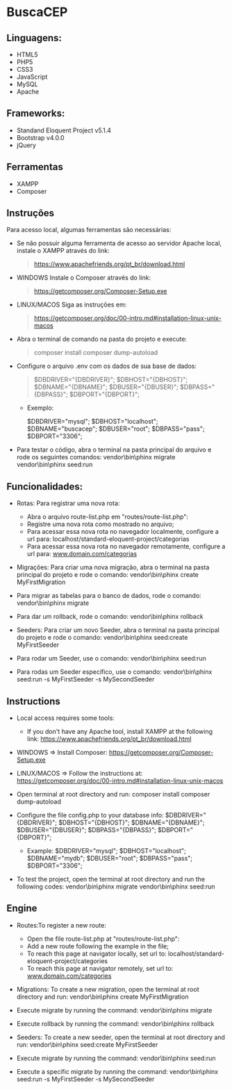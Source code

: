 # BuscaCEP
## Linguagens:
- HTML5
- PHP5
- CSS3
- JavaScript
- MySQL
- Apache

## Frameworks:
- Standand Eloquent Project v5.1.4
- Bootstrap v4.0.0
- jQuery

## Ferramentas
- XAMPP
- Composer

## Instruções
Para acesso local, algumas ferramentas são necessárias:
- Se não possuir alguma ferramenta de acesso ao servidor Apache local, instale o XAMPP através do link:
	> https://www.apachefriends.org/pt_br/download.html
- WINDOWS
	Instale o Composer através do link:
	> https://getcomposer.org/Composer-Setup.exe
- LINUX/MACOS
	Siga as instruções em:
	> https://getcomposer.org/doc/00-intro.md#installation-linux-unix-macos

- Abra o terminal de comando na pasta do projeto e execute:
	<blockquote>
		composer install
		composer dump-autoload
	</blockquote>

- Configure o arquivo .env com os dados de sua base de dados:
	<blockquote>
		$DBDRIVER="{DBDRIVER}";
		$DBHOST="{DBHOST}";
		$DBNAME="{DBNAME}";
		$DBUSER="{DBUSER}";
		$DBPASS="{DBPASS}";
		$DBPORT="{DBPORT}";
	</blockquote>

	- Exemplo:
	
		$DBDRIVER="mysql";
		$DBHOST="localhost";
		$DBNAME="buscacep";
		$DBUSER="root";
		$DBPASS="pass";
		$DBPORT="3306";

- Para testar o código, abra o terminal na pasta principal do arquivo e rode os seguintes comandos:
	vendor\bin\phinx migrate
	vendor\bin\phinx seed:run

## Funcionalidades:

- Rotas: Para registrar uma nova rota:
	- Abra o arquivo route-list.php em "routes/route-list.php":
	- Registre uma nova rota como mostrado no arquivo;
	- Para acessar essa nova rota no navegador localmente, configure a url para:
		localhost/standard-eloquent-project/categorias
	- Para acessar essa nova rota no navegador remotamente, configure a url para:
		www.domain.com/categorias

- Migrações: Para criar uma nova migração, abra o terminal na pasta principal do projeto e rode o comando:
	vendor\bin\phinx create MyFirstMigration
- Para migrar as tabelas para o banco de dados, rode o comando:
	vendor\bin\phinx migrate
- Para dar um rollback, rode o comando:
	vendor\bin\phinx rollback

- Seeders: Para criar um novo Seeder, abra o terminal na pasta principal do projeto e rode o comando:
	vendor\bin\phinx seed:create MyFirstSeeder
- Para rodar um Seeder, use o comando:
	vendor\bin\phinx seed:run
- Para rodas um Seeder específico, use o comando:
	vendor\bin\phinx seed:run -s MyFirstSeeder -s MySecondSeeder

## Instructions
- Local access requires some tools:
	- If you don't have any Apache tool, install XAMPP at the following link:
		https://www.apachefriends.org/pt_br/download.html
- WINDOWS => Install Composer:
	https://getcomposer.org/Composer-Setup.exe
- LINUX/MACOS => Follow the instructions at:
	https://getcomposer.org/doc/00-intro.md#installation-linux-unix-macos

- Open terminal at root directory and run:
	composer install
	composer dump-autoload

- Configure the file config.php to your database info:
	$DBDRIVER="{DBDRIVER}";
	$DBHOST="{DBHOST}";
	$DBNAME="{DBNAME}";
	$DBUSER="{DBUSER}";
	$DBPASS="{DBPASS}";
	$DBPORT="{DBPORT}";
	- Example:
		$DBDRIVER="mysql";
		$DBHOST="localhost";
		$DBNAME="mydb";
		$DBUSER="root";
		$DBPASS="pass";
		$DBPORT="3306";

- To test the project, open the terminal at root directory and run the following codes:
	vendor\bin\phinx migrate
	vendor\bin\phinx seed:run

## Engine

- Routes:To register a new route:
	- Open the file route-list.php at "routes/route-list.php":
	- Add a new route following the example in the file;
	- To reach this page at navigator locally, set url to:
		localhost/standard-eloquent-project/categories
	- To reach this page at navigator remotely, set url to:
		www.domain.com/categories

- Migrations: To create a new migration, open the terminal at root directory and run:
	vendor\bin\phinx create MyFirstMigration
- Execute migrate by running the command:
	vendor\bin\phinx migrate
- Execute rollback by running the command:
	vendor\bin\phinx rollback

- Seeders: To create a new seeder, open the terminal at root directory and run:
	vendor\bin\phinx seed:create MyFirstSeeder
- Execute migrate by running the command:
	vendor\bin\phinx seed:run
- Execute a specific migrate by running the command:
	vendor\bin\phinx seed:run -s MyFirstSeeder -s MySecondSeeder
